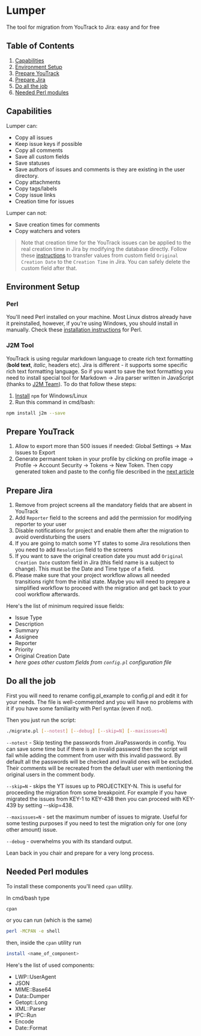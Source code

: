 # Lumper
The tool for migration from YouTrack to Jira: easy and for free

## Table of Contents

  1. [Capabilities](#capabilities)
  1. [Environment Setup](#environment-setup)
  1. [Prepare YouTrack](#prepare-yt)
  1. [Prepare Jira](#prepare-jira)
  1. [Do all the job](#do-job)
  1. [Needed Perl modules](#perl-modules)

## Capabilities
Lumper can:

  * Copy all issues
  * Keep issue keys if possible
  * Copy all comments
  * Save all custom fields
  * Save statuses
  * Save authors of issues and comments is they are existing in the user directory.
  * Copy attachments
  * Copy tags/labels
  * Copy issue links
  * Creation time for issues

Lumper can not:

  * Save creation times for comments
  * Copy watchers and voters

>Note that creation time for the YouTrack issues can be applied to the real creation time in Jira by modifying the database directly. Follow these [instructions](https://confluence.atlassian.com/jirakb/how-to-change-the-issue-creation-date-using-a-database-update-334430256.html) to transfer values from custom field `Original Creation Date` to the `Creation Time` in Jira. You can safely delete the custom field after that.
## Environment Setup
### Perl
You'll need Perl installed on your machine. Most Linux distros already have it preinstalled, however, if you're using Windows, you should install in manually. Check these [installation instructions](https://strawberryperl.com/) for Perl.
### J2M Tool
YouTrack is using regular markdown language to create rich text formatting (__bold text__, _italic_, headers etc). Jira is different - it supports some specific rich text formatting language. So if you want to save the text formatting you need to install special tool for Markdown -> Jira parser written in JavaScript (thanks to [J2M Team](https://j2m.fokkezb.nl/)). To do that follow these steps:
1. [Install](https://docs.npmjs.com/downloading-and-installing-node-js-and-npm) `npm` for Windows/Linux
1. Run this command in cmd/bash:
```bash
npm install j2m --save
```

## Prepare YouTrack
1. Allow to export more than 500 issues if needed: Global Settings -> Max Issues to Export
1. Generate permanent token in your profile by clicking on profile image -> Profile -> Account Security -> Tokens -> New Token. Then copy generated token and paste to the config file described in the [next article](#do-all-the-job)

## Prepare Jira
1. Remove from project screens all the mandatory fields that are absent in YouTrack
1. Add `Reporter` field to the screens and add the permission for modifying reporter to your user
1. Disable notifications for project and enable them after the migration to avoid overdisturbing the users
1. If you are going to match some YT states to some Jira resolutions then you need to add `Resolution` field to the screens
1. If you want to save the original creation date you must add `Original Creation Date` custom field in Jira (this field name is a subject to change). This must be the Date and Time type of a field. 
1. Please make sure that your project workflow allows all needed transitions right from the initial state. Maybe you will need to prepare a simplified workflow to proceed with the migration and get back to your cool workflow afterwards.

Here's the list of minimum required issue fields:
- Issue Type
- Description
- Summary
- Assignee
- Reporter
- Priority
- Original Creation Date
- _here goes other custom fields from `config.pl` configuration file_

## Do all the job
First you will need to rename config.pl_example to config.pl and edit it for your needs. The file is well-commented and you will have no problems with it if you have some familiarity with Perl syntax (even if not). 


Then you just run the script:
```bash
./migrate.pl [--notest] [--debug] [--skip=N] [--maxissues=N]
```
`--notest` - Skip testing the passwords from JiraPasswords in config. You can save some time but if there is an invalid password then the script will fail while adding the comment from user with this invalid password. By default all the passwords will be checked and invalid ones will be excluded. Their comments will be recreated from the default user with mentioning the original users in the comment body.

`--skip=N` - skips the YT issues up to PROJECTKEY-N. This is useful for proceeding the migration from some breakpoint. For example if you have migrated the issues from KEY-1 to KEY-438 then you can proceed with KEY-439 by setting --skip=438.

`--maxissues=N` - set the maximum number of issues to migrate. Useful for some testing purposes if you need to test the migration only for one (ony other amount) issue.

`--debug` - overwhelms you with its standard output.

Lean back in you chair and prepare for a very long process.

## Needed Perl modules
To install these components you'll need `cpan` utility. 

In cmd/bash type 
```bash
cpan
``` 
or you can run (which is the same)
```bash 
perl -MCPAN -e shell
``` 
then, inside the `cpan` utility run
```bash
install <name_of_component>
```
Here's the list of used components:
  * LWP::UserAgent
  * JSON
  * MIME::Base64
  * Data::Dumper
  * Getopt::Long
  * XML::Parser
  * IPC::Run
  * Encode
  * Date::Format
